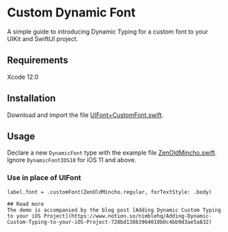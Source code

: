 # Custom Dynamic Font

A simple guide to introducing Dynamic Typing for a custom font to your UIKit and SwiftUI project.

## Requirements

Xcode 12.0

## Installation

Download and import the file [UIFont+CustomFont.swift](https://github.com/nimblehq/ios-custom-font-scaling-demo/blob/develop/CustomDynamicFont/Sources/Presentation/CustomFont/UIFont%2BCustomFont.swift).

## Usage

Declare a new `DynamicFont` type with the example file [ZenOldMincho.swift](https://github.com/nimblehq/ios-custom-font-scaling-demo/blob/develop/CustomDynamicFont/Sources/Presentation/CustomFont/ZenOldMincho.swift). Ignore `DynamicFontIOS10` for iOS 11 and above.

### Use in place of UIFont
```
label.font = .customFont(ZenOldMincho.regular, forTextStyle: .body)

## Read more
The demo is accompanied by the blog post [Adding Dynamic Custom Typing to your iOS Project](https://www.notion.so/nimblehq/Adding-Dynamic-Custom-Typing-to-your-iOS-Project-728bd13863964010b0c4bb9d3ae5a832)
